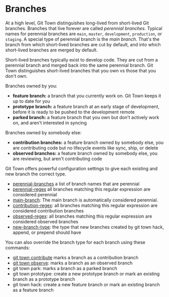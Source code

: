 # Branches

At a high level, Git Town distinguishes long-lived from short-lived Git branches. Branches that live forever are called _perennial branches_. Typical names for perennial branches are `main`, `master`, `development`, `production`, or `staging`. A special type of perennial branch is the _main branch_. That's the branch from which short-lived branches are cut by default, and into which short-lived branches are merged by default.

Short-lived branches typically exist to develop code. They are cut from a perennial branch and merged back into the same perennial branch. Git Town distinguishes short-lived branches that you own vs those that you don't own.

Branches owned by you:
- **feature branch:** a branch that you currently work on. Git Town keeps it up to date for you
- **prototype branch:** a feature branch at an early stage of development, before it is ready to be pushed to the development remote
- **parked branch:** a feature branch that you own but don't actively work on, and aren't interested in syncing

Branches owned by somebody else:
- **contribution branches:** a feature branch owned by somebody else, you are contributing code but no lifecycle events like sync, ship, or delete
- **observed branches:** a feature branch owned by somebody else, you are reviewing, but aren't contributing code

Git Town offers powerful configuration settings to give each existing and new branch the correct type.

- [perennial-branches](perennial-branches.md) a list of branch names that are perennial
- [perennial-regex](perennial-regex.md) all branches matching this regular expression are considered perennial
- [main-branch](main-branch.md): The main branch is automatically considered perennial.
- [contribution-regex](contribution-regex.md): all branches matching this regular expression are considered contribution branches
- [observed-regex](observed-regex.md): all branches matching this regular expression are considered observed branches
- [new-branch-type](new-branch-type.md): the type that new branches created by git town hack, append, or prepend should have

You can also override the branch type for each branch using these commands:

- [git town contribute](../commands/contribute.md) marks a branch as a contribution branch
- [git town observe](): marks a branch as an observed branch
- git town park: marks a branch as a parked branch
- git town prototype: create a new prototype branch or mark an existing branch as a prototype branch
- git town hack: create a new feature branch or mark an existing branch as a feature branch
